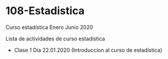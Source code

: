 # 108-Estadistica
Curso estadística Enero Junio 2020

Lista de actividades de curso estadística

+ Clase 1 Día 22.01.2020 (Introduccion al curso de estadística)
